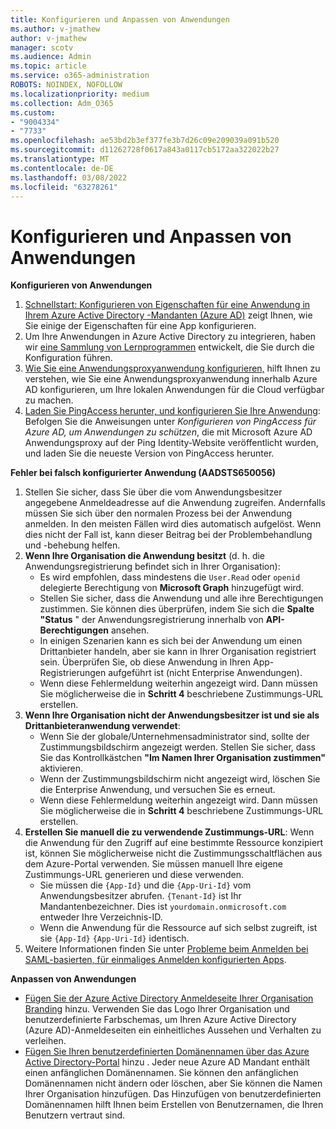 ```yaml
---
title: Konfigurieren und Anpassen von Anwendungen
ms.author: v-jmathew
author: v-jmathew
manager: scotv
ms.audience: Admin
ms.topic: article
ms.service: o365-administration
ROBOTS: NOINDEX, NOFOLLOW
ms.localizationpriority: medium
ms.collection: Adm_O365
ms.custom:
- "9004334"
- "7733"
ms.openlocfilehash: ae53bd2b3ef377fe3b7d26c09e209039a091b520
ms.sourcegitcommit: d11262728f0617a843a0117cb5172aa322022b27
ms.translationtype: MT
ms.contentlocale: de-DE
ms.lasthandoff: 03/08/2022
ms.locfileid: "63278261"
---
```

# <a name="configure-and-customize-applications"></a>Konfigurieren und Anpassen von Anwendungen

**Konfigurieren von Anwendungen**

1. [Schnellstart: Konfigurieren von Eigenschaften für eine Anwendung in Ihrem Azure Active Directory -Mandanten (Azure AD)](https://docs.microsoft.com/azure/active-directory/manage-apps/add-application-portal-configure) zeigt Ihnen, wie Sie einige der Eigenschaften für eine App konfigurieren.
2. Um Ihre Anwendungen in Azure Active Directory zu integrieren, haben wir [eine Sammlung von Lernprogrammen](https://docs.microsoft.com/azure/active-directory/saas-apps/tutorial-list) entwickelt, die Sie durch die Konfiguration führen.
3. [Wie Sie eine Anwendungsproxyanwendung konfigurieren,](https://docs.microsoft.com/azure/active-directory/manage-apps/application-proxy-config-how-to) hilft Ihnen zu verstehen, wie Sie eine Anwendungsproxyanwendung innerhalb Azure AD konfigurieren, um Ihre lokalen Anwendungen für die Cloud verfügbar zu machen.
4. [Laden Sie PingAccess herunter, und konfigurieren Sie Ihre Anwendung](https://docs.microsoft.com/azure/active-directory/manage-apps/application-proxy-ping-access-publishing-guide#download-pingaccess-and-configure-your-application): Befolgen Sie die Anweisungen unter *Konfigurieren von PingAccess für Azure AD, um Anwendungen zu schützen*, die mit Microsoft Azure AD Anwendungsproxy auf der Ping Identity-Website veröffentlicht wurden, und laden Sie die neueste Version von PingAccess herunter.

**Fehler bei falsch konfigurierter Anwendung (AADSTS650056)**

1. Stellen Sie sicher, dass Sie über die vom Anwendungsbesitzer angegebene Anmeldeadresse auf die Anwendung zugreifen. Andernfalls müssen Sie sich über den normalen Prozess bei der Anwendung anmelden. In den meisten Fällen wird dies automatisch aufgelöst. Wenn dies nicht der Fall ist, kann dieser Beitrag bei der Problembehandlung und -behebung helfen.
2. **Wenn Ihre Organisation die Anwendung besitzt** (d. h. die Anwendungsregistrierung befindet sich in Ihrer Organisation):
    - Es wird empfohlen, dass mindestens die `User.Read` oder `openid` delegierte Berechtigung von **Microsoft Graph** hinzugefügt wird.
    - Stellen Sie sicher, dass die Anwendung und alle ihre Berechtigungen zustimmen. Sie können dies überprüfen, indem Sie sich die **Spalte "Status** " der Anwendungsregistrierung innerhalb von **API-Berechtigungen** ansehen.
    - In einigen Szenarien kann es sich bei der Anwendung um einen Drittanbieter handeln, aber sie kann in Ihrer Organisation registriert sein. Überprüfen Sie, ob diese Anwendung in Ihren App-Registrierungen aufgeführt ist (nicht Enterprise Anwendungen).
    - Wenn diese Fehlermeldung weiterhin angezeigt wird. Dann müssen Sie möglicherweise die in **Schritt 4** beschriebene Zustimmungs-URL erstellen.
3. **Wenn Ihre Organisation nicht der Anwendungsbesitzer ist und sie als Drittanbieteranwendung verwendet**:
    - Wenn Sie der globale/Unternehmensadministrator sind, sollte der Zustimmungsbildschirm angezeigt werden. Stellen Sie sicher, dass Sie das Kontrollkästchen **"Im Namen Ihrer Organisation zustimmen"** aktivieren.
    - Wenn der Zustimmungsbildschirm nicht angezeigt wird, löschen Sie die Enterprise Anwendung, und versuchen Sie es erneut.
    - Wenn diese Fehlermeldung weiterhin angezeigt wird. Dann müssen Sie möglicherweise die in **Schritt 4** beschriebene Zustimmungs-URL erstellen.
4. **Erstellen Sie manuell die zu verwendende Zustimmungs-URL**: Wenn die Anwendung für den Zugriff auf eine bestimmte Ressource konzipiert ist, können Sie möglicherweise nicht die Zustimmungsschaltflächen aus dem Azure-Portal verwenden. Sie müssen manuell Ihre eigene Zustimmungs-URL generieren und diese verwenden.
    - Sie müssen die `{App-Id}` und die `{App-Uri-Id}` vom Anwendungsbesitzer abrufen. `{Tenant-Id}` ist Ihr Mandantenbezeichner. Dies ist `yourdomain.onmicrosoft.com` entweder Ihre Verzeichnis-ID.
    - Wenn die Anwendung für die Ressource auf sich selbst zugreift, ist sie `{App-Id}` `{App-Uri-Id}` identisch.
5. Weitere Informationen finden Sie unter [Probleme beim Anmelden bei SAML-basierten, für einmaliges Anmelden konfigurierten Apps](https://docs.microsoft.com/azure/active-directory/manage-apps/application-sign-in-problem-federated-sso-gallery#misconfigured-application).

**Anpassen von Anwendungen**

- [Fügen Sie der Azure Active Directory Anmeldeseite Ihrer Organisation Branding](https://docs.microsoft.com/azure/active-directory/fundamentals/customize-branding) hinzu. Verwenden Sie das Logo Ihrer Organisation und benutzerdefinierte Farbschemas, um Ihren Azure Active Directory (Azure AD)-Anmeldeseiten ein einheitliches Aussehen und Verhalten zu verleihen.
- [Fügen Sie Ihren benutzerdefinierten Domänennamen über das Azure Active Directory-Portal](https://docs.microsoft.com/azure/active-directory/fundamentals/add-custom-domain) hinzu . Jeder neue Azure AD Mandant enthält einen anfänglichen Domänennamen. Sie können den anfänglichen Domänennamen nicht ändern oder löschen, aber Sie können die Namen Ihrer Organisation hinzufügen. Das Hinzufügen von benutzerdefinierten Domänennamen hilft Ihnen beim Erstellen von Benutzernamen, die Ihren Benutzern vertraut sind.
